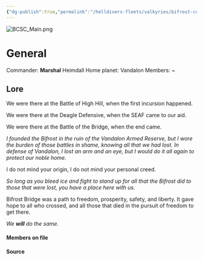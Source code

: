 ```yaml
---
{"dg-publish":true,"permalink":"/helldivers-fleets/valkyries/bifrost-combat-support-corps/"}
---
```


![BCSC_Main.png](/img/user/Images/BCSC_Main.png)
# General
Commander: **Marshal** Heimdall
Home planet: Vandalon
Members: ~

## Lore
We were there at the Battle of High Hill, when the first incursion happened. 

We were there at the Deagle Defensive, when the SEAF came to our aid. 

We were there at the Battle of the Bridge, when the end came. 

_I founded the Bifrost in the ruin of the Vandalon Armed Reserve, but I wore the burden of those battles in shame, knowing all that we had lost. In defense of Vandalon, I lost an arm and an eye, but I would do it all again to protect our noble home._ 

I do not mind your origin, I do not mind your personal creed. 

_So long as you bleed ice and fight to stand up for all that the Bifrost did to those that were lost, you have a place here with us._ 

Bifrost Bridge was a path to freedom, prosperity, safety, and liberty. It gave hope to all who crossed, and all those that died in the pursuit of freedom to get there. 

_We **will** do the same._

#### Members on file

#### Source